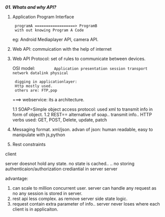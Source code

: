 _**01. Whats and why API?**_
1. Application Program Interface
        
        programA ==================> ProgramB   
        with out knowing Program A Code
   eg: Android Mediaplayer API, camera API.
2. Web API:
    commuication with the help of internet
    
3. Web API Protocol: 
    set of rules to communicate between devices.
    
    OSI model:
`        Application
        presentation
        session
        transport
        network
        datalink
        physical`
        
        digging in applicationlayer:
        Http mostly used.
        others are: FTP,pop
        
      ===> webservice: its a architecture.
    
    1.1 SOAP=Simple object access protocol:
          used xml to transmit info in form of object. 
    1.2 REST== alternative of soap.. transmit info.. 
    HTTP verbs used: GET, POST, Delete, update, patch
    
 4. Messaging format. xml/json.
    advan of json: human readable, easy to manipulate with js,python
    
 
 5. Rest constraints
 
 client
 
 server doesnot hold any state. no state is cached.. ..
 no storing authenticaion/authorization crediantial in server
 server
 
 advantage:
 
 1. can scale to million concurrent user. server can handle any request as no any session is stored in server.
 2. rest api less complex. as remove server side state logic.
 3. request contain extra parameter of info.. server never loses where each client is in applicaiton.
  
    
        
        
    